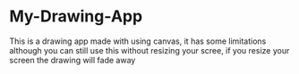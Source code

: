# My-Drawing-App
This is a drawing app made with using canvas, it has some limitations although you can still use this without resizing your scree, if you resize your screen the drawing will fade away
